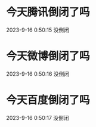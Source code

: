 # 今天腾讯倒闭了吗

2023-9-16 0:50:15 没倒闭

# 今天微博倒闭了吗

2023-9-16 0:50:16 没倒闭

# 今天百度倒闭了吗

2023-9-16 0:50:17 没倒闭

